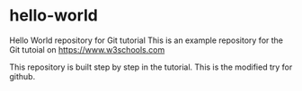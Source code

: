 # hello-world
Hello World repository for Git tutorial
This is an example repository for the Git tutoial on https://www.w3schools.com

This repository is built step by step in the tutorial.
This is the modified try for github.
